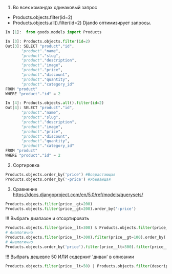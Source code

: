 1. Во всех командах одинаковый запрос
- Products.objects.filter(id=2)
- Products.objects.all().filter(id=2)
Djando оптимизирует запросы.

```python
In [1]:  from goods.models import Products

In [3]: Products.objects.filter(id=2)
Out[3]: SELECT "product"."id",
       "product"."name",
       "product"."slug",
       "product"."description",
       "product"."image",
       "product"."price",
       "product"."discount",
       "product"."quantity",
       "product"."category_id"
FROM "product"
WHERE "product"."id" = 2

In [4]: Products.objects.all().filter(id=2)
Out[4]: SELECT "product"."id",
       "product"."name",
       "product"."slug",
       "product"."description",
       "product"."image",
       "product"."price",
       "product"."discount",
       "product"."quantity",
       "product"."category_id"
FROM "product"
WHERE "product"."id" = 2
```

2. Сортировка
```python
Products.objects.order_by('price') #Возрастающая
Products.objects.order_by('-price') #Убывающая
```

3. Сравнение
https://docs.djangoproject.com/en/5.0/ref/models/querysets/
```Python
Products.objects.filter(price__gt=200)
Products.objects.filter(price__gt=200).order_by('-price')

```

!!!
Выбрать диапазон и отсортировать 
```python
Products.objects.filter(price__lt=300) & Products.objects.filter(price__gt=100).order_by('price')
# Аналогично
Products.objects.filter(price__lt=300).filter(price__gt=100).order_by('price')
# Аналогично
Products.objects.order_by('price').filter(price__lt=300).filter(price__gt=100)
```

!!!
Выбрать дешевле 50 ИЛИ содержит 'диван' в описании 
```python
Products.objects.filter(price__lt=50) | Products.objects.filter(description__contains='диван')
```